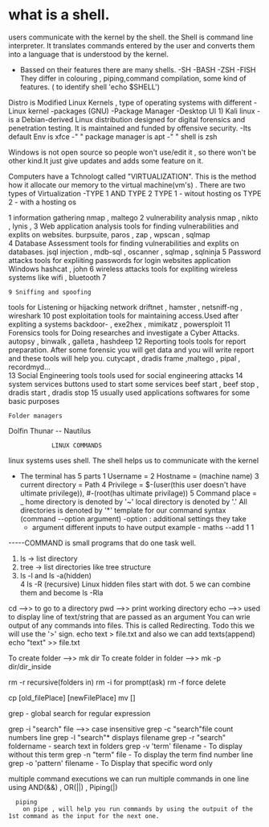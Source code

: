 # what is a shell.
users communicate with the kernel by the shell.
the Shell is command line interpreter. It translates commands entered by the user and converts them into a language that is understood by the kernel.
- Bassed on their features there are many shells.
    -SH
    -BASH
    -ZSH
    -FISH
They differ in colouring , piping,command compilation, some kind of features. ( to identify shell 'echo $SHELL')

Distro is Modified Linux Kernels , type of operating systems with different
        -Linux kernel
        -packages (GNU)
        -Package Manager
        -Desktop UI
    1) Kali linux - is a Debian-derived Linux distribution designed for digital forensics and penetration testing. It is maintained and funded by offensive security.
        -Its default Env is xfce
        -"     "     package manager is apt
        -"     "    shell is zsh

Windows is not open source so people won't use/edit it , so there won't be other kind.It just give updates and adds some feature on it.

Computers have a Tchnologt  called "VIRTUALIZATION". This is the method how it allocate our memory to the virtual machine(vm's) . There are two types of Virtualization -TYPE 1 AND TYPE 2
    TYPE 1 - witout hosting os
    TYPE 2 - with a hosting os
    



  1 information gathering
nmap , maltego
  2 vulnerability analysis
nmap , nikto , lynis , 
  3 Web application analysis
tools for finding vulnerabilities and explits on websites.
burpsuite, paros , zap , wpscan , sqlmap  
  4 Database Assessment
tools for finding vulnerabilities and explits on databases.
jsql injection , mdb-sql , oscanner , sqlmap , sqlninja 
  5 Password attacks
tools for expliiting passwords for login websites application Windows
hashcat , john
  6 wireless attacks 
tools for expliting wireless systems like wifi , bluetooth
    7 


    9 Sniffing and spoofing 
tools for Listening or hijacking network
driftnet , hamster , netsniff-ng , wireshark
    10 post exploitation 
tools for maintaining access.Used after expliting a systems
backdoor- , exe2hex , mimikatz , powersploit
    11 Forensics 
tools for Doing researches and investigate a Cyber Attacks.
autopsy , binwalk , galleta , hashdeep
    12 Reporting tools
tools for report preparation. After some forensic you will get data and you will write report and these tools will help you.
cutycapt , dradis frame  ,maltego , pipal , recordmyd...  
    13 Social Engineering tools
tools used for social engineering attacks
    14 system services
buttons used to start some services 
beef start , beef stop , dradis start , dradis stop
    15 usually used applications
softwares for some basic purposes


    Folder managers
Dolfin 
Thunar -- 
Nautilus

                LINUX COMMANDS
linux systems uses shell. The shell helps us to communicate with the kernel 

- The terminal has 5 parts 
    1 Username = 
    2 Hostname = (machine name)
    3 current directory = Path
    4 Privilege = $-(user(this user doesn't have ultimate privilege)), #-(root(has ultimate privilage))
    5 Command place = _
  home directory is denoted by '~'
  local directory is denoted by '.'
  All directories is denoted by '*'
  template for our command syntax (command --option argument)
     -option : additional settings they take
     - argument different inputs to have output
     example - maths --add 1 1 

-----COMMAND is small programs that do one task well.

1. ls -> list directory
2. tree -> list directories like tree structure
3. ls -l and ls -a(hidden)  
4  ls -R (recursive) Linux hidden files start with dot.
5  we can combine them and become ls -Rla

cd -->> to go to a directory
pwd -->> print working directory
echo -->> used to display line of text/string that are passed as an argument
You can wrie output of any commands into files. This is called Redirecting. Todo this we will use the '>' sign. echo text > file.txt   and also we can add texts(append) echo "text" >> file.txt

To create folder -->> mk dir
To create folder in folder -->> mk -p dir/dir_inside

rm -r  recursive(folders in)
rm -i  for prompt(ask)
rm -f  force delete

cp [old_filePlace] [newFilePlace]
mv [] 

grep - global search for regular expression 

grep -i "search" file -->> case insensitive 
grep -c "search"file count numbers line
grep -l "search"* displays filename
grep -r "search" foldername - search text in folders
grep -v 'term' filename - To display without this term
grep -n "term" file - To display the term find number line
grep -o 'pattern' filename - To Display that specific word only

multiple command executions 
      we can run multiple commands in one line using AND(&&) , OR(||) , Piping(|) 

      piping
        on pipe , will help you run commands by using the outpuit of the 1st command as the input for the next one.


 
